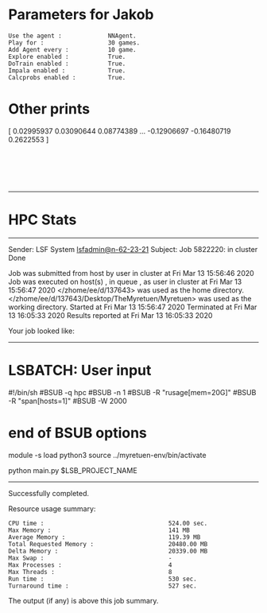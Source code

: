 # Parameters for Jakob

    Use the agent :             NNAgent.
    Play for :                  30 games.
    Add Agent every :           10 game.
    Explore enabled :           True.
    DoTrain enabled :           True.
    Impala enabled :            True.
    Calcprobs enabled :         True.

# Other prints

[ 0.02995937  0.03090644  0.08774389 ... -0.12906697 -0.16480719
  0.2622553 ]

 <br /> 
 <br /> 
 <br /> 
 <br />

---------------------------------------------------------------------------------------------------------------------

# HPC Stats


------------------------------------------------------------
Sender: LSF System <lsfadmin@n-62-23-21>
Subject: Job 5822220: <NNAgent9Jakob> in cluster <dcc> Done

Job <NNAgent9Jakob> was submitted from host <n-62-30-7> by user <s183905> in cluster <dcc> at Fri Mar 13 15:56:46 2020
Job was executed on host(s) <n-62-23-21>, in queue <hpc>, as user <s183905> in cluster <dcc> at Fri Mar 13 15:56:47 2020
</zhome/ee/d/137643> was used as the home directory.
</zhome/ee/d/137643/Desktop/TheMyretuen/Myretuen> was used as the working directory.
Started at Fri Mar 13 15:56:47 2020
Terminated at Fri Mar 13 16:05:33 2020
Results reported at Fri Mar 13 16:05:33 2020

Your job looked like:

------------------------------------------------------------
# LSBATCH: User input
#!/bin/sh
#BSUB -q hpc
#BSUB -n 1
#BSUB -R "rusage[mem=20G]"
#BSUB -R "span[hosts=1]"
#BSUB -W 2000
# end of BSUB options

module -s load python3
source ../myretuen-env/bin/activate

python main.py $LSB_PROJECT_NAME


------------------------------------------------------------

Successfully completed.

Resource usage summary:

    CPU time :                                   524.00 sec.
    Max Memory :                                 141 MB
    Average Memory :                             119.39 MB
    Total Requested Memory :                     20480.00 MB
    Delta Memory :                               20339.00 MB
    Max Swap :                                   -
    Max Processes :                              4
    Max Threads :                                8
    Run time :                                   530 sec.
    Turnaround time :                            527 sec.

The output (if any) is above this job summary.

